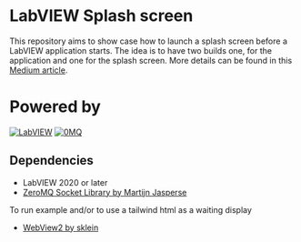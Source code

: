 # LabVIEW Splash screen

This repository aims to show case how to launch a splash screen before a LabVIEW application starts. The idea is to have two builds one, for the application and one for the splash screen. More details can be found in this [Medium article]().

# Powered by

[![LabVIEW][LabVIEW]][LabVIEW-url]
[![0MQ][0MQ]][0MQ-url]

[LabVIEW]: https://img.shields.io/badge/labview-000000?style=for-the-badge&logo=labview&logoColor=white
[LabVIEW-url]: https://www.ni.com/fr/support/downloads/software-products/download.labview.html

[0MQ]:https://img.shields.io/badge/Ømq-000000?style=for-the-badge&logo=0mq&logoColor=white
[0MQ-url]:https://zeromq.org/

## Dependencies

* LabVIEW 2020 or later
* [ZeroMQ Socket Library by Martijn Jasperse](https://www.vipm.io/package/labview-zmq/)

To run example and/or to use a tailwind html as a waiting display
* [WebView2 by sklein](https://www.vipm.io/package/sklein_lib_webview2/)
